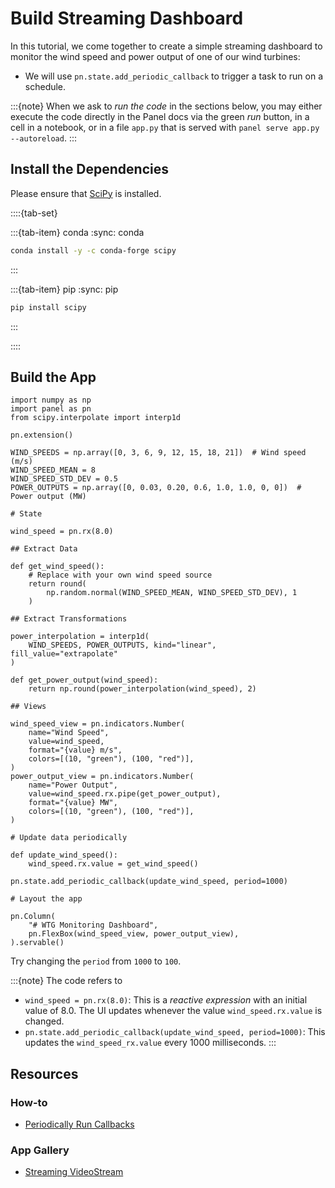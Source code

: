 # Build Streaming Dashboard

In this tutorial, we come together to create a simple streaming dashboard to monitor the wind speed and power output of one of our wind turbines:

- We will use `pn.state.add_periodic_callback` to trigger a task to run on a schedule.

:::{note}
When we ask to *run the code* in the sections below, you may either execute the code directly in the Panel docs via the green *run* button, in a cell in a notebook, or in a file `app.py` that is served with `panel serve app.py --autoreload`.
:::

## Install the Dependencies

Please ensure that [SciPy](https://scipy.org/) is installed.

::::{tab-set}

:::{tab-item} conda
:sync: conda

``` bash
conda install -y -c conda-forge scipy
```

:::

:::{tab-item} pip
:sync: pip

``` bash
pip install scipy
```

:::

::::

## Build the App

```{pyodide}
import numpy as np
import panel as pn
from scipy.interpolate import interp1d

pn.extension()

WIND_SPEEDS = np.array([0, 3, 6, 9, 12, 15, 18, 21])  # Wind speed (m/s)
WIND_SPEED_MEAN = 8
WIND_SPEED_STD_DEV = 0.5
POWER_OUTPUTS = np.array([0, 0.03, 0.20, 0.6, 1.0, 1.0, 0, 0])  # Power output (MW)

# State

wind_speed = pn.rx(8.0)

## Extract Data

def get_wind_speed():
    # Replace with your own wind speed source
    return round(
        np.random.normal(WIND_SPEED_MEAN, WIND_SPEED_STD_DEV), 1
    )

## Extract Transformations

power_interpolation = interp1d(
    WIND_SPEEDS, POWER_OUTPUTS, kind="linear", fill_value="extrapolate"
)

def get_power_output(wind_speed):
    return np.round(power_interpolation(wind_speed), 2)

## Views

wind_speed_view = pn.indicators.Number(
    name="Wind Speed",
    value=wind_speed,
    format="{value} m/s",
    colors=[(10, "green"), (100, "red")],
)
power_output_view = pn.indicators.Number(
    name="Power Output",
    value=wind_speed.rx.pipe(get_power_output),
    format="{value} MW",
    colors=[(10, "green"), (100, "red")],
)

# Update data periodically

def update_wind_speed():
    wind_speed.rx.value = get_wind_speed()

pn.state.add_periodic_callback(update_wind_speed, period=1000)

# Layout the app

pn.Column(
    "# WTG Monitoring Dashboard",
    pn.FlexBox(wind_speed_view, power_output_view),
).servable()
```

Try changing the `period` from `1000` to `100`.

:::{note}
The code refers to

- `wind_speed = pn.rx(8.0)`: This is a *reactive expression* with an initial value of 8.0. The UI updates whenever the value `wind_speed.rx.value` is changed.
- `pn.state.add_periodic_callback(update_wind_speed, period=1000)`: This updates the `wind_speed_rx.value` every 1000 milliseconds.
:::

## Resources

### How-to

- [Periodically Run Callbacks](../../how_to/callbacks/periodic.md)

### App Gallery

- [Streaming VideoStream](../../gallery/index.md)
